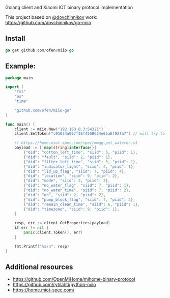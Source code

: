 Golang client and Xiaomi IOT binary protocol implementation

This project based on [@dovchinnikov](https://github.com/dovchinnikov) work: https://github.com/dovchinnikov/go-miio

## Install
```go
go get github.com/ofen/miio-go
```

## Example:

```go
package main

import (
    "fmt"
    "os"
    "time"

    "github.com/ofen/miio-go"
)

func main() {
    client := miio.New("192.168.0.3:54321")
    client.SetToken("c91034a067f36f4558624e65a6f927a7") // will try to use token from handshake if not set

    // https://home.miot-spec.com/spec/mmgg.pet_waterer.s1
    payload := []map[string]interface{}{
        {"did": "cotton_left_time", "siid": 5, "piid": 1},
        {"did": "fault", "siid": 2, "piid": 1},
        {"did": "filter_left_time", "siid": 3, "piid": 1},
        {"did": "indicator_light", "siid": 4, "piid": 1},
        {"did": "lid_up_flag", "siid": 7, "piid": 4},
        {"did": "location", "siid": 9, "piid": 2},
        {"did": "mode", "siid": 2, "piid": 3},
        {"did": "no_water_flag", "siid": 7, "piid": 1},
        {"did": "no_water_time", "siid": 7, "piid": 2},
        {"did": "on", "siid": 2, "piid": 2},
        {"did": "pump_block_flag", "siid": 7, "piid": 3},
        {"did": "remain_clean_time", "siid": 6, "piid": 1},
        {"did": "timezone", "siid": 9, "piid": 1},
    }

    resp, err := client.GetProperties(payload)
    if err != nil {
        panic(client.Token(), err)
    }

    fmt.Printf("%s\n", resp)
}

```
## Additional resources
* https://github.com/OpenMiHome/mihome-binary-protocol
* https://github.com/rytilahti/python-miio
* https://home.miot-spec.com/
